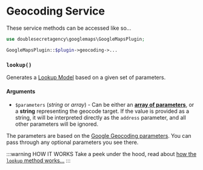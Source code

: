 # Geocoding Service

These service methods can be accessed like so...

```php
use doublesecretagency\googlemaps\GoogleMapsPlugin;

GoogleMapsPlugin::$plugin->geocoding->...
```

### `lookup()`

Generates a [Lookup Model](/models/lookup-model/) based on a given set of parameters.

#### Arguments

 - `$parameters` (_string_ or _array_) - Can be either an [**array of parameters**](https://developers.google.com/maps/documentation/geocoding/overview#geocoding-lookup), or a **string** representing the geocode target. If the value is provided as a string, it will be interpreted directly as the `address` parameter, and all other parameters will be ignored.
 
The parameters are based on the [Google Geocoding parameters](https://developers.google.com/maps/documentation/geocoding/overview#geocoding-lookup). You can pass through any optional parameters you see there.

:::warning HOW IT WORKS
Take a peek under the hood, read about [how the `lookup` method works...](/geocoding/)
:::
